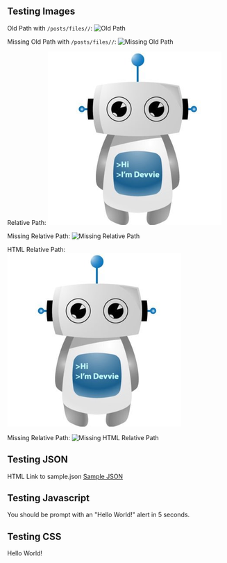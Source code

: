 ## Testing Images

Old Path with <code>/posts/files/<labId>/</code>:
![Old Path](/posts/files/test-images/assets/images/devvie.jpg "Old Path")

Missing Old Path with <code>/posts/files/<labId>/</code>:
![Missing Old Path](/posts/files/test-images/assets/images/devvie2.jpg "Missing Old Path")

Relative Path:
![Relative Path](assets/images/devvie.jpg "Relative Path")

Missing Relative Path:
![Missing Relative Path](assets/images/devvie2.jpg "Missing Relative Path")

HTML Relative Path:
<img src="assets/images/devvie.jpg" title="HTML Relative Path" />

Missing Relative Path:
<img src="assets/images/devvie2.jpg" title="Missing HTML Relative Path" />

## Testing JSON

HTML Link to sample.json
<a href="assets/sample.json" download>Sample JSON<a>

## Testing Javascript
<script src="assets/sample.js" language="Javascript"></script>
You should be prompt with an "Hello World!" alert in 5 seconds.

## Testing CSS
<div class="lab-assets-lab">
  <p>Hello World!</p>
</div>
<link rel="stylesheet" type="text/css" href="theme.css">
